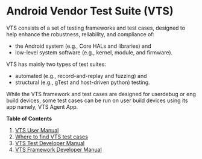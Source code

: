 # Android Vendor Test Suite (VTS)

VTS consists of a set of testing frameworks and test cases, designed to help
enhance the robustness, reliability, and compliance of:

  * the Android system (e.g., Core HALs and libraries) and
  * low-level system software (e.g., kernel, module, and firmware).

VTS has mainly two types of test suites:

  * automated (e.g., record-and-replay and fuzzing) and
  * structural (e.g., gTest and host-driven python) testing.

While the VTS framework and test cases are designed for userdebug or eng build
devices, some test cases can be run on user build devices using its app namely,
VTS Agent App.

__Table of Contents__

1. [VTS User Manual](doc/user_manual.md)
2. [Where to find VTS test cases](testcases/README.md)
3. [VTS Test Developer Manual](doc/test_developer_manual.md)
4. [VTS Framework Developer Manual](doc/framework_developer_manual.md)
